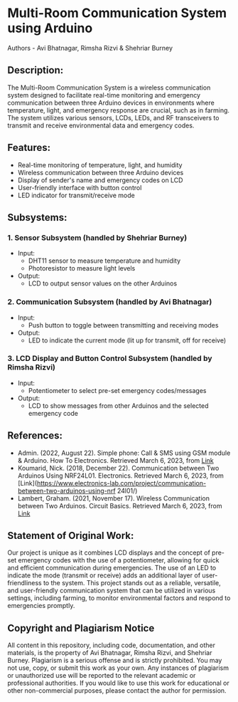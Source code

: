 # Multi-Room Communication System using Arduino
Authors - Avi Bhatnagar, Rimsha Rizvi & Shehriar Burney

## Description:
The Multi-Room Communication System is a wireless communication system designed to facilitate real-time monitoring and emergency communication between three Arduino devices in environments where temperature, light, and emergency response are crucial, such as in farming. The system utilizes various sensors, LCDs, LEDs, and RF transceivers to transmit and receive environmental data and emergency codes.

## Features:
- Real-time monitoring of temperature, light, and humidity
- Wireless communication between three Arduino devices
- Display of sender's name and emergency codes on LCD
- User-friendly interface with button control
- LED indicator for transmit/receive mode

## Subsystems:
### 1. Sensor Subsystem (handled by Shehriar Burney)
- Input: 
  - DHT11 sensor to measure temperature and humidity
  - Photoresistor to measure light levels
- Output: 
  - LCD to output sensor values on the other Arduinos

### 2. Communication Subsystem (handled by Avi Bhatnagar)
- Input: 
  - Push button to toggle between transmitting and receiving modes
- Output: 
  - LED to indicate the current mode (lit up for transmit, off for receive)

### 3. LCD Display and Button Control Subsystem (handled by Rimsha Rizvi)
- Input: 
  - Potentiometer to select pre-set emergency codes/messages
- Output: 
  - LCD to show messages from other Arduinos and the selected emergency code

## References:
- Admin. (2022, August 22). Simple phone: Call & SMS using GSM module & Arduino. How To Electronics. Retrieved March 6, 2023, from [Link](https://how2electronics.com/call-sms-using-gsm-module-arduino/)
- Koumarid, Nick. (2018, December 22). Communication between Two Arduinos Using NRF24L01. Electronics. Retrieved March 6, 2023, from [Link](https://www.electronics-lab.com/project/communication-between-two-arduinos-using-nrf 24l01/)
- Lambert, Graham. (2021, November 17). Wireless Communication between Two Arduinos. Circuit Basics. Retrieved March 6, 2023, from [Link](https://www.circuitbasics.com/wireless-communication-between-two-arduinos/)

## Statement of Original Work:
Our project is unique as it combines LCD displays and the concept of pre-set emergency codes with the use of a potentiometer, allowing for quick and efficient communication during emergencies. The use of an LED to indicate the mode (transmit or receive) adds an additional layer of user-friendliness to the system. This project stands out as a reliable, versatile, and user-friendly communication system that can be utilized in various settings, including farming, to monitor environmental factors and respond to emergencies promptly.

## Copyright and Plagiarism Notice
All content in this repository, including code, documentation, and other materials, is the property of Avi Bhatnagar, Rimsha Rizvi, and Shehriar Burney.
Plagiarism is a serious offense and is strictly prohibited. You may not use, copy, or submit this work as your own. Any instances of plagiarism or unauthorized use will be reported to the relevant academic or professional authorities.
If you would like to use this work for educational or other non-commercial purposes, please contact the author for permission.


